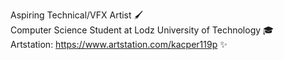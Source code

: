 Aspiring Technical/VFX Artist 🖌️\
Computer Science Student at Lodz University of Technology 🎓\
Artstation: https://www.artstation.com/kacper119p ✨
<!---
kacper119p/kacper119p is a ✨ special ✨ repository because its `README.md` (this file) appears on your GitHub profile.
You can click the Preview link to take a look at your changes.
--->
